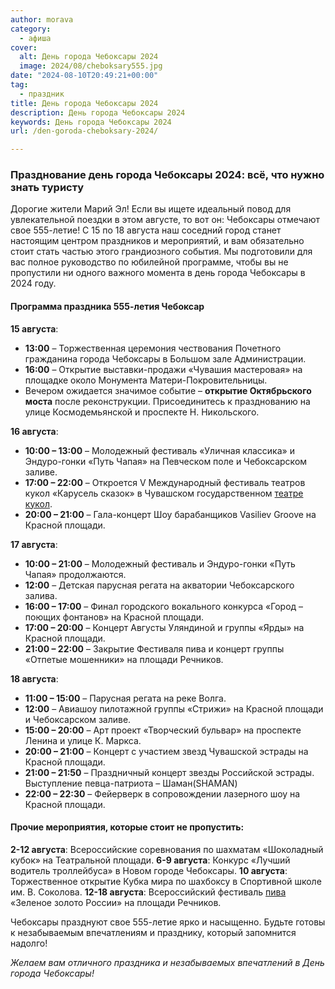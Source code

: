 ```yaml
---
author: morava
category:
  - афиша
cover:
  alt: День города Чебоксары 2024
  image: 2024/08/cheboksary555.jpg
date: "2024-08-10T20:49:21+00:00"
tag:
  - праздник
title: День города Чебоксары 2024
description: День города Чебоксары 2024
keywords: День города Чебоксары 2024
url: /den-goroda-cheboksary-2024/

---
```

### Празднование день города Чебоксары 2024: всё, что нужно знать туристу

Дорогие жители Марий Эл! Если вы ищете идеальный повод для увлекательной поездки в этом августе, то вот он: Чебоксары отмечают свое 555-летие! С 15 по 18 августа наш соседний город станет настоящим центром праздников и мероприятий, и вам обязательно стоит стать частью этого грандиозного события. Мы подготовили для вас полное руководство по юбилейной программе, чтобы вы не пропустили ни одного важного момента в день города Чебоксары в 2024 году.

#### Программа праздника 555-летия Чебоксар

 **15 августа**:

- **13:00** – Торжественная церемония чествования Почетного гражданина города Чебоксары в Большом зале Администрации.
- **16:00** – Открытие выставки-продажи «Чувашия мастеровая» на площадке около Монумента Матери-Покровительницы.
- Вечером ожидается значимое событие – **открытие Октябрьского моста** после реконструкции. Присоединитесь к празднованию на улице Космодемьянской и проспекте Н. Никольского.

**16 августа**:

- **10:00 – 13:00** – Молодежный фестиваль «Уличная классика» и Эндуро-гонки «Путь Чапая» на Певческом поле и Чебоксарском заливе.
- **17:00 – 22:00** – Откроется V Международный фестиваль театров кукол «Карусель сказок» в Чувашском государственном [театре кукол](/teatr-kukol/).
- **20:00 – 21:00** – Гала-концерт Шоу барабанщиков Vasiliev Groove на Красной площади.

**17 августа**:

- **10:00 – 21:00** – Молодежный фестиваль и Эндуро-гонки «Путь Чапая» продолжаются.
- **12:00** – Детская парусная регата на акватории Чебоксарского залива.
- **16:00 – 17:00** – Финал городского вокального конкурса «Город – поющих фонтанов» на Красной площади.
- **17:00 – 20:00** – Концерт Августы Уляндиной и группы «Ярды» на Красной площади.
- **21:00 – 22:00** – Закрытие Фестиваля пива и концерт группы «Отпетые мошенники» на площади Речников.

**18 августа**:

- **11:00 – 15:00** – Парусная регата на реке Волга.
- **12:00** – Авиашоу пилотажной группы «Стрижи» на Красной площади и Чебоксарском заливе.
- **15:00 – 20:00** – Арт проект «Творческий бульвар» на проспекте Ленина и улице К. Маркса.
- **20:00 – 21:00** – Концерт с участием звезд Чувашской эстрады на Красной площади.
- **21:00 – 21:50** – Праздничный концерт звезды Российской эстрады. Выступление певца-патриота – Шаман(SHAMAN)
- **22:00 – 22:30** – Фейерверк в сопровождении лазерного шоу на Красной площади.

#### Прочие мероприятия, которые стоит не пропустить:

 **2-12 августа**: Всероссийские соревнования по шахматам «Шоколадный кубок» на Театральной площади.
**6-9 августа**: Конкурс «Лучший водитель троллейбуса» в Новом городе Чебоксары.
**10 августа**: Торжественное открытие Кубка мира по шахбоксу в Спортивной школе им. В. Соколова.
**12-18 августа**: Всероссийский фестиваль [пива](/nashe_pivo/) «Зеленое золото России» на площади Речников.

Чебоксары празднуют свое 555-летие ярко и насыщенно. Будьте готовы к незабываемым впечатлениям и празднику, который запомнится надолго!

_Желаем вам отличного праздника и незабываемых впечатлений в День города Чебоксары!_
